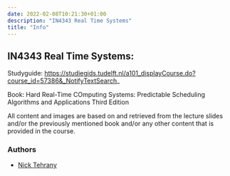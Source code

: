 ```yaml
---
date: 2022-02-08T10:21:30+01:00
description: "IN4343 Real Time Systems"
title: "Info"
---
```



## IN4343 Real Time Systems:

Studyguide: https://studiegids.tudelft.nl/a101_displayCourse.do?course_id=57386&_NotifyTextSearch_

Book: Hard Real-Time COmputing Systems: Predictable Scheduling Algorithms and Applications Third Edition

All content and images are based on and retrieved from the lecture slides and/or the previously mentioned book and/or any
other content that is provided in the course.

### Authors

- [Nick Tehrany](https://github.com/nicktehrany)

